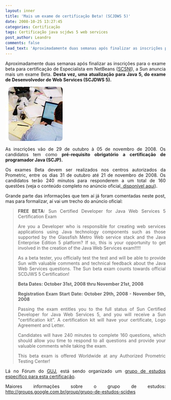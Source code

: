 ```yaml
---
layout: inner
title: 'Mais um exame de certificação Beta! (SCJDWS 5)'
date: 2008-10-25 13:27:45
categories: Certificação
tags: Certificação java scjdws 5 web services
post_author: Leandro
comments: false
lead_text: 'Aproximadamente duas semanas após finalizar as inscrições para o exame beta para certificação de Especialista em NetBeans (SCSNI), a Sun anuncia mais um exame Beta. Desta vez, uma atualização para Java 5, do exame de Desenvolvedor de Web Services (SCJDWS ...'
---
```


<p style="text-align: justify;">Aproximadamente duas semanas após finalizar as inscrições para o exame beta para certificação de Especialista em NetBeans (<a title="Beta exam" href="http://www.sun.com/training/certification/netbeans.html" target="_blank">SCSNI</a>), a Sun anuncia mais um exame Beta. <strong>Desta vez, uma atualização para Java 5, do exame de Desenvolvedor de Web Services (SCJDWS 5).</strong></p>

<a href="img/java07.jpg"><img class="alignright size-full wp-image-139" title="java07" src="img/java07.jpg" alt="" width="180" height="170" /></a>
<p style="text-align: justify;">As inscrições vão de 29 de outubro à 05 de novembro de 2008. Os candidatos tem como <strong>pré-requisito obrigatório a certificação de programador Java (SCJP).</strong></p>
<p style="text-align: justify;">Os exames Beta devem ser realizados nos centros autorizados da Prometric, entre os dias 31 de outubro até 21 de novembro de 2008. Os candidatos terão 240 minutos para responderem a um total de 160 questões (veja o conteúdo completo no anúncio oficial,<a title="Beta SCJDWS 5" href="http://www.sun.com/training/certification/beta_scdjws.html" target="_blank"> disponível aqui</a>).</p>
<p style="text-align: justify;">Grande parte das informações que tem aí já foram comentadas neste post, mas para formalizar, aí vai um trecho do anúncio oficial:</p>

<blockquote style="text-align: justify;"><strong>FREE BETA:</strong> Sun Certified Developer for Java Web Services 5 Certification Exam

Are you a Developer who is responsible for creating web services applications using Java technology components such as those supported by the Glassfish Metro Web service stack and the Java Enterprise Edition 5 platform? If so, this is your opportunity to get involved in the creation of the Java Web Services exam!!!!!

As a beta tester, you officially test the test and will be able to provide Sun with valuable comments and technical feedback about the Java Web Services questions. The Sun beta exam counts towards official SCDJWS 5 Certification!

<strong>Beta Dates: October 31st, 2008 thru November 21st, 2008</strong>

<strong>Registration Exam Start Date: October 29th, 2008 - November 5th, 2008</strong>

Passing the exam entitles you to the full status of Sun Certified Developer for Java Web Services 5, and you will receive a Sun "certification kit”. A certification kit will have your certificate, Logo Agreement and Letter.

Candidates will have 240 minutes to complete 160 questions, which should allow you time to respond to all questions and provide your valuable comments while taking the exam.

This beta exam is offered Worldwide at any Authorized Prometric Testing Center!</blockquote>
<p style="text-align: justify;">Lá no Fórum do <a title="Grupo de Usuários Java" href="http://www.guj.com.br" target="_blank">GUJ</a>, está sendo organizado um <a href="http://guj.com.br/posts/list/107392.java" target="_blank">grupo de estudos específico para esta certificação</a>.</p>
<p style="text-align: justify;">Maiores informações sobre o grupo de estudos: <a href="http://groups.google.com.br/group/grupo-de-estudos-scjdws" target="_blank">http://groups.google.com.br/group/grupo-de-estudos-scjdws</a></p>